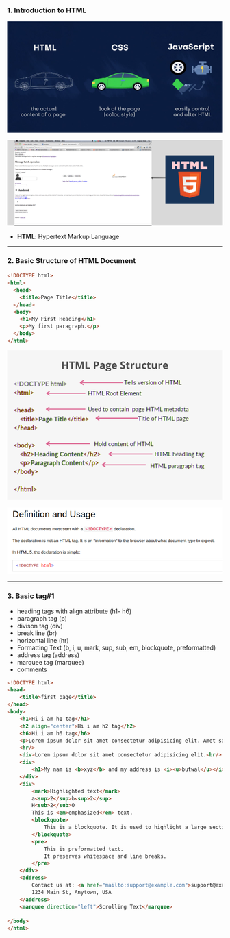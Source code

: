 ### 1. Introduction to HTML

![ HTML, CSS, JS](./assets/car.png)

![define structure of webpage using html](./assets/introduction-to-html.png)

- **HTML**: Hypertext Markup Language

<hr/>

### 2. Basic Structure of HTML Document

```html
<!DOCTYPE html>
<html>
  <head>
    <title>Page Title</title>
  </head>
  <body>
    <h1>My First Heading</h1>
    <p>My first paragraph.</p>
  </body>
</html>
```

![basic structure of html document](./assets/html-basic-structure.png)

![DOCTYPE](./assets/doctype.png)

<hr/>

### 3. Basic tag#1

- heading tags with align attribute (h1- h6)
- paragraph tag (p)
- divison tag (div)
- break line (br)
- horizontal line (hr)
- Formatting Text (b, i, u, mark, sup, sub, em, blockquote, preformatted)
- address tag (address)
- marquee tag (marquee)
- comments

```html
<!DOCTYPE html>
<head>
    <title>first page</title>
</head>
<body>
    <h1>Hi i am h1 tag</h1>
    <h2 align="center">Hi i am h2 tag</h2>
    <h6>Hi i am h6 tag</h6>
    <p>Lorem ipsum dolor sit amet consectetur adipisicing elit. Amet sapiente dolorem eius, blanditiis voluptate optio dolore iure fugiat officiis aperiam.</p>
    <hr/>
    <div>Lorem ipsum dolor sit amet consectetur adipisicing elit.<br/> Id, accusantium rerum unde incidunt corrupti eius voluptate sint optio doloremque saepe aut minus iste deserunt quod officiis voluptatem ducimus magni. Tempore.</div>
    <div>
        <h1>My nam is <b>xyz</b> and my address is <i><u>butwal</u></i></h1>
    </div>
    <div>
        <mark>Highlighted text</mark>
        a<sup>2</sup>b<sup>2</sup>
        H<sub>2</sub>O
        This is <em>emphasized</em> text.
        <blockquote>
            This is a blockquote. It is used to highlight a large section of quoted text.
        </blockquote>
        <pre>
            This is preformatted text.
            It preserves whitespace and line breaks.
        </pre>
    </div>
    <address>
        Contact us at: <a href="mailto:support@example.com">support@example.com</a><br>
        1234 Main St, Anytown, USA
    </address>
    <marquee direction="left">Scrolling Text</marquee>

</body>
</html>
```

